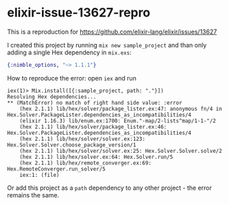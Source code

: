 # elixir-issue-13627-repro

This is a reproduction for https://github.com/elixir-lang/elixir/issues/13627

I created this project by running `mix new sample_project` and than only adding a single Hex dependency in `mix.exs`:

```elixir
{:nimble_options, "~> 1.1.1"}
```

How to reproduce the error: open `iex` and run

```
iex(1)> Mix.install([{:sample_project, path: "."}])
Resolving Hex dependencies...
** (MatchError) no match of right hand side value: :error
    (hex 2.1.1) lib/hex/solver/package_lister.ex:47: anonymous fn/4 in Hex.Solver.PackageLister.dependencies_as_incompatibilities/4
    (elixir 1.16.3) lib/enum.ex:1700: Enum."-map/2-lists^map/1-1-"/2
    (hex 2.1.1) lib/hex/solver/package_lister.ex:46: Hex.Solver.PackageLister.dependencies_as_incompatibilities/4
    (hex 2.1.1) lib/hex/solver/solver.ex:123: Hex.Solver.Solver.choose_package_version/1
    (hex 2.1.1) lib/hex/solver/solver.ex:25: Hex.Solver.Solver.solve/2
    (hex 2.1.1) lib/hex/solver.ex:64: Hex.Solver.run/5
    (hex 2.1.1) lib/hex/remote_converger.ex:69: Hex.RemoteConverger.run_solver/5
    iex:1: (file)
```

Or add this project as a `path` dependency to any other project - the error remains the same.

